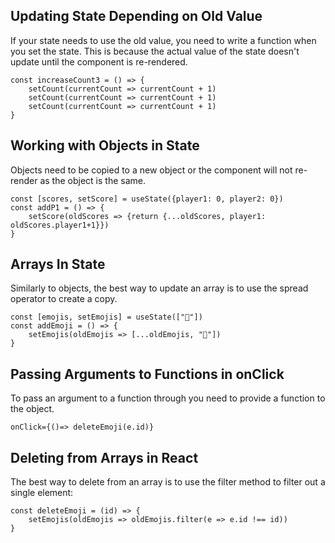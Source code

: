 ## Updating State Depending on Old Value
If your state needs to use the old value, you need to write a function when you set the state. This is because the actual value of the state doesn't update until the component is re-rendered.
```
const increaseCount3 = () => {
    setCount(currentCount => currentCount + 1)
    setCount(currentCount => currentCount + 1)
    setCount(currentCount => currentCount + 1)
}
```

## Working with Objects in State
Objects need to be copied to a new object or the component will not re-render as the object is the same.
```
const [scores, setScore] = useState({player1: 0, player2: 0})
const addP1 = () => {
    setScore(oldScores => {return {...oldScores, player1: oldScores.player1+1}})
}
```

## Arrays In State
Similarly to objects, the best way to update an array is to use the spread operator to create a copy.
```
const [emojis, setEmojis] = useState(["🙂"])
const addEmoji = () => {
    setEmojis(oldEmojis => [...oldEmojis, "🙂"])
} 
```

## Passing Arguments to Functions in onClick
To pass an argument to a function through you need to provide a function to the object.
```
onClick={()=> deleteEmoji(e.id)}
```

## Deleting from Arrays in React
The best way to delete from an array is to use the filter method to filter out a single element:
```
const deleteEmoji = (id) => {
    setEmojis(oldEmojis => oldEmojis.filter(e => e.id !== id))
}
```
